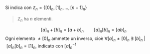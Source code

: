 Si indica con $\mathbb Z_n=\{[0]_n,[1]_n,\dots,[n-1]_n\}$
> $\mathbb Z_n$ ha $n$ elementi.

$$[a]_n+[b]_n=[a+b]_n\quad\quad[a]_n[b]_n=[ab]_n$$
Ogni elemento $\ne[0]_n$ ammette un inverso, cioè $\forall [a]_n\ne[0]_n\ \exists\ [b]_n\ |\ [a]_n[b]_n=[1]_n$, indicato con $[a]^{-1}_n$